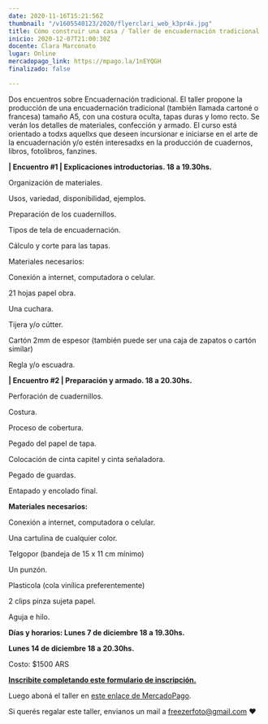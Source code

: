 ```yaml
---
date: 2020-11-16T15:21:56Z
thumbnail: "/v1605540123/2020/flyerclari_web_k3pr4x.jpg"
title: Cómo construir una casa / Taller de encuadernación tradicional
inicio: 2020-12-07T21:00:30Z
docente: Clara Marconato
lugar: Online
mercadopago_link: https://mpago.la/1nEYQGH
finalizado: false

---
```

Dos encuentros sobre Encuadernación tradicional. El taller propone la producción de una encuadernación tradicional (también llamada cartoné o francesa) tamaño A5, con una costura oculta, tapas duras y lomo recto. Se verán los detalles de materiales, confección y armado. El curso está orientado a todxs aquellxs que deseen incursionar e iniciarse en el arte de la encuadernación y/o estén interesadxs en la producción de cuadernos, libros, fotolibros, fanzines.

**| Encuentro #1 | Explicaciones introductorias. 18 a 19.30hs.**

Organización de materiales.

Usos, variedad, disponibilidad, ejemplos.

Preparación de los cuadernillos.

Tipos de tela de encuadernación.

Cálculo y corte para las tapas.

Materiales necesarios:

Conexión a internet, computadora o celular.

21 hojas papel obra.

Una cuchara.

Tijera y/o cútter.

Cartón 2mm de espesor (también puede ser una caja de zapatos o cartón similar)

Regla y/o escuadra.

**| Encuentro #2 | Preparación y armado. 18 a 20.30hs.**

Perforación de cuadernillos.

Costura.

Proceso de cobertura.

Pegado del papel de tapa.

Colocación de cinta capitel y cinta señaladora.

Pegado de guardas.

Entapado y encolado final.

**Materiales necesarios:**

Conexión a internet, computadora o celular.

Una cartulina de cualquier color.

Telgopor (bandeja de 15 x 11 cm mínimo)

Un punzón.

Plasticola (cola vinílica preferentemente)

2 clips pinza sujeta papel.

Aguja e hilo.

**Días y horarios: Lunes 7 de diciembre 18 a 19.30hs.**

**Lunes 14 de diciembre 18 a 20.30hs.**

Costo: $1500 ARS

[**Inscribite completando este formulario de inscripción.**](https://forms.gle/3YavjojyTS8RKALZ9)

Luego aboná el taller en [este enlace de MercadoPago](https://mpago.la/1nEYQGH).

Si querés regalar este taller, envianos un mail a freezerfoto@gmail.com ♥